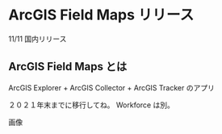 # ArcGIS Field Maps リリース
11/11 国内リリース

## ArcGIS Field Maps とは
ArcGIS Explorer + ArcGIS Collector + ArcGIS Tracker のアプリ

２０２１年末までに移行してね。
Workforce は別。

画像
